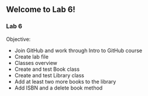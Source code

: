 ## Welcome to Lab 6!

### Lab 6
Objective:
- Join GitHub and work through Intro to GitHub course
- Create lab file
- Classes overview
- Create and test Book class
- Create and test Library class
- Add at least two more books to the library
- Add ISBN and a delete book method

